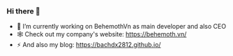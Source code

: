 ### Hi there 👋

- 🔭 I’m currently working on BehemothVn as main developer and also CEO
- 🕸 Check out my company's website: https://behemoth.vn/
- ⚡ And also my blog: https://bachdx2812.github.io/
